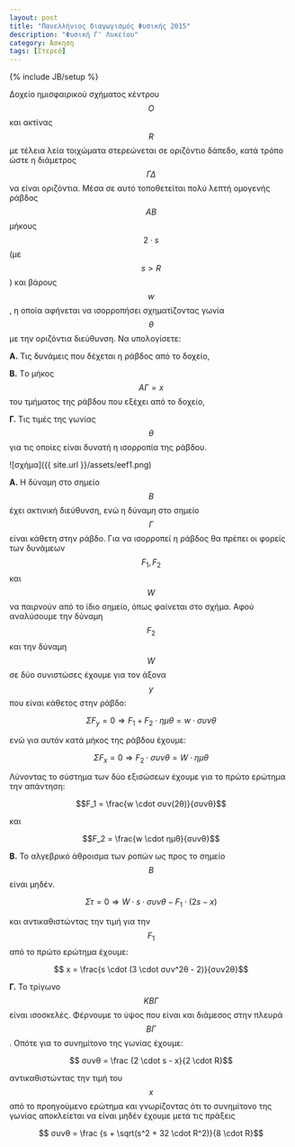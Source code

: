 ```yaml
---
layout: post
title: "Πανελλήνιος διαγωγισμός Φυσικής 2015"
description: "Φυσική Γ' Λυκείου"
category: Άσκηση
tags: [Στερεό]
---
```

{% include JB/setup %}

Δοχείο ημισφαιρικού σχήματος κέντρου $$Ο$$ και ακτίνας
$$R$$ με τέλεια λεία τοιχώματα στερεώνεται σε οριζόντιο
δάπεδο, κατά τρόπο ώστε η διάμετρος $$ΓΔ$$ να είναι
οριζόντια. Μέσα σε αυτό τοποθετείται πολύ λεπτή
ομογενής ράβδος $$ΑΒ$$ μήκους $$2 \cdot s$$ (με $$s>R$$) και βάρους $$w$$, η οποία αφήνεται να ισορροπήσει σχηματίζοντας γωνία $$θ$$ με την οριζόντια διεύθυνση. Να υπολογίσετε:

**Α.** Tις δυνάμεις που δέχεται η ράβδος από το δοχείο,

**Β.** Tο μήκος $$ΑΓ=x$$ του τμήματος της ράβδου που εξέχει από το δοχείο,

**Γ.** Tις τιμές της γωνίας $$θ$$ για τις οποίες είναι δυνατή η ισορροπία της ράβδου.


![σχήμα]({{ site.url }}/assets/eef1.png) 

**Α.** Η δύναμη στο σημείο $$Β$$ έχει ακτινική διεύθυνση, ενώ η δύναμη στο σημείο $$Γ$$ είναι κάθετη στην ράβδο. Για να ισορροπεί η ράβδος θα πρέπει οι φορείς των δυνάμεων $$F_1, F_2$$ και $$W$$ να παιρνούν από το ίδιο σημείο, όπως φαίνεται στο σχήμα. Αφού αναλύσουμε την δύναμη $$F_2$$ και την δύναμη $$W$$ σε δύο συνιστώσες έχουμε για τον άξονα $$y$$ που είναι κάθετος στην ράβδο:

$$ΣF_y = 0 \Rightarrow F_1 + F_2 \cdot ημθ = w \cdot συνθ $$

ενώ για αυτόν κατά μήκος της ράβδου έχουμε:

$$ΣF_x = 0 \Rightarrow F_2 \cdot συνθ = W \cdot ημθ$$

Λύνοντας το σύστημα των δύο εξισώσεων έχουμε για το πρώτο ερώτημα την απάντηση:

$$F_1 = \frac{w \cdot συν(2θ)}{συνθ}$$

και 

$$F_2 = \frac{w \cdot ημθ}{συνθ}$$

**Β.** Το αλγεβρικό άθροισμα των ροπών ως προς το σημείο $$Β$$ είναι μηδέν. 

$$ Στ = 0 \Rightarrow W \cdot s \cdot συνθ - F_1 \cdot (2s - x) $$

και αντικαθιστώντας την τιμή για την $$F_1$$ από το πρώτο ερώτημα έχουμε:

$$ x = \frac{s \cdot (3 \cdot συν^2θ - 2)}{συν2θ}$$

**Γ.** Το τρίγωνο $$ΚΒΓ$$ είναι ισοσκελές. Φέρνουμε το ύψος που είναι και διάμεσος στην πλευρά $$ΒΓ$$. Οπότε για το συνημίτονο της γωνίας έχουμε:

$$ συνθ = \frac {2 \cdot s - x}{2 \cdot R}$$

αντικαθιστώντας την τιμή του $$x$$ από το προηγούμενο ερώτημα και γνωρίζοντας ότι το συνημίτονο της γωνίας αποκλείεται να είναι μηδέν έχουμε μετά τις πράξεις

$$ συνθ = \frac {s + \sqrt(s^2 + 32 \cdot R^2)}{8 \cdot R}$$